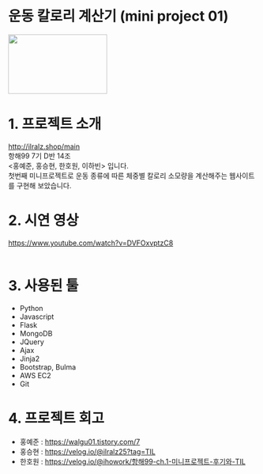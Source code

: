 # 운동 칼로리 계산기 (mini project 01)<br/>
<img src="https://velog.velcdn.com/images/ihowork/post/c8bd56ba-7d0d-41be-a9ac-c9766b998d46/image.png" width="200px" height="120px"></img><br/>
# 1. 프로젝트 소개
http://ilralz.shop/main<br/>
항해99 7기 D반 14조<br/> <홍예준, 홍승현, 한호원, 이하빈> 입니다.<br/>
첫번째 미니프로젝트로 운동 종류에 따른 체중별 칼로리 소모량을 계산해주는 웹사이트를 구현해 보았습니다.

# 2. 시연 영상
https://www.youtube.com/watch?v=DVFOxvptzC8
<br/><br/>

# 3. 사용된 툴

* Python<br/>
* Javascript<br/>
* Flask <br/>
* MongoDB <br/>
* JQuery<br/>
* Ajax<br/>
* Jinja2<br/>
* Bootstrap, Bulma <br/>
* AWS EC2<br/>
* Git

# 4. 프로젝트 회고
* 홍예준 : https://walgu01.tistory.com/7
* 홍승현 : https://velog.io/@ilralz25?tag=TIL
* 한호원 : https://velog.io/@ihowork/항해99-ch.1-미니프로젝트-후기와-TIL
